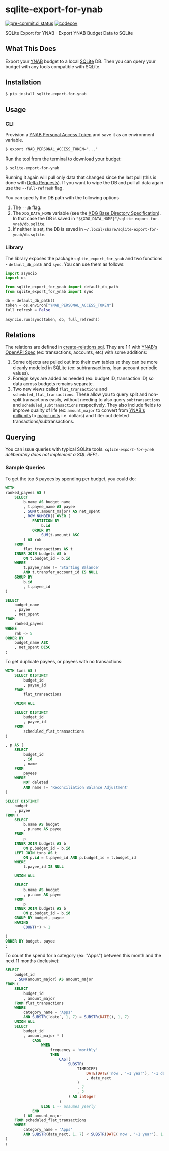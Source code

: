 # sqlite-export-for-ynab

[![pre-commit.ci status](https://results.pre-commit.ci/badge/github/mxr/sqlite-export-for-ynab/main.svg)](https://results.pre-commit.ci/latest/github/mxr/sqlite-export-for-ynab/main) [![codecov](https://codecov.io/github/mxr/sqlite-export-for-ynab/graph/badge.svg?token=NVCP6RDKSH)](https://codecov.io/github/mxr/sqlite-export-for-ynab)

SQLite Export for YNAB - Export YNAB Budget Data to SQLite

## What This Does

Export your [YNAB](https://ynab.com/) budget to a local [SQLite](https://www.sqlite.org/) DB. Then you can query your budget with any tools compatible with SQLite.

## Installation

```console
$ pip install sqlite-export-for-ynab
```

## Usage

### CLI

Provision a [YNAB Personal Access Token](https://api.ynab.com/#personal-access-tokens) and save it as an environment variable.

```console
$ export YNAB_PERSONAL_ACCESS_TOKEN="..."
```

Run the tool from the terminal to download your budget:

```console
$ sqlite-export-for-ynab
```

Running it again will pull only data that changed since the last pull (this is done with [Delta Requests](https://api.ynab.com/#deltas)). If you want to wipe the DB and pull all data again use the `--full-refresh` flag.

You can specify the DB path with the following options
1. The `--db` flag.
1. The `XDG_DATA_HOME` variable (see the [XDG Base Directory Specification](https://specifications.freedesktop.org/basedir-spec/latest/index.html)). In that case the DB is saved in `"${XDG_DATA_HOME}"/sqlite-export-for-ynab/db.sqlite`.
1. If neither is set, the DB is saved in `~/.local/share/sqlite-export-for-ynab/db.sqlite`.

### Library

The library exposes the package `sqlite_export_for_ynab` and two functions - `default_db_path` and `sync`. You can use them as follows:

```python
import asyncio
import os

from sqlite_export_for_ynab import default_db_path
from sqlite_export_for_ynab import sync

db = default_db_path()
token = os.environ["YNAB_PERSONAL_ACCESS_TOKEN"]
full_refresh = False

asyncio.run(sync(token, db, full_refresh))
```

## Relations

The relations are defined in [create-relations.sql](sqlite_export_for_ynab/ddl/create-relations.sql). They are 1:1 with [YNAB's OpenAPI Spec](https://api.ynab.com/papi/open_api_spec.yaml) (ex: transactions, accounts, etc) with some additions:

1. Some objects are pulled out into their own tables so they can be more cleanly modeled in SQLite (ex: subtransactions, loan account periodic values).
1. Foreign keys are added as needed (ex: budget ID, transaction ID) so data across budgets remains separate.
1. Two new views called `flat_transactions` and `scheduled_flat_transactions`. These allow you to query split and non-split transactions easily, without needing to also query `subtransactions` and `scheduled_subtransactions` respectively. They also include fields to improve quality of life (ex: `amount_major` to convert from [YNAB's milliunits](https://api.ynab.com/#formats) to [major units](https://en.wikipedia.org/wiki/ISO_4217) i.e. dollars) and filter out deleted transactions/subtransactions.

## Querying

You can issue queries with typical SQLite tools. *`sqlite-export-for-ynab` deliberately does not implement a SQL REPL.*

### Sample Queries

To get the top 5 payees by spending per budget, you could do:

```sql
WITH
ranked_payees AS (
    SELECT
        b.name AS budget_name
        , t.payee_name AS payee
        , SUM(t.amount_major) AS net_spent
        , ROW_NUMBER() OVER (
            PARTITION BY
                b.id
            ORDER BY
                SUM(t.amount) ASC
        ) AS rnk
    FROM
        flat_transactions AS t
    INNER JOIN budgets AS b
        ON t.budget_id = b.id
    WHERE
        t.payee_name != 'Starting Balance'
        AND t.transfer_account_id IS NULL
    GROUP BY
        b.id
        , t.payee_id
)

SELECT
    budget_name
    , payee
    , net_spent
FROM
    ranked_payees
WHERE
    rnk <= 5
ORDER BY
    budget_name ASC
    , net_spent DESC
;
```

To get duplicate payees, or payees with no transactions:

```sql
WITH txns AS (
    SELECT DISTINCT
        budget_id
        , payee_id
    FROM
        flat_transactions

    UNION ALL

    SELECT DISTINCT
        budget_id
        , payee_id
    FROM
        scheduled_flat_transactions
)

, p AS (
    SELECT
        budget_id
        , id
        , name
    FROM
        payees
    WHERE
        NOT deleted
        AND name != 'Reconciliation Balance Adjustment'
)

SELECT DISTINCT
    budget
    , payee
FROM (
    SELECT
        b.name AS budget
        , p.name AS payee
    FROM
        p
    INNER JOIN budgets AS b
        ON p.budget_id = b.id
    LEFT JOIN txns AS t
        ON p.id = t.payee_id AND p.budget_id = t.budget_id
    WHERE
        t.payee_id IS NULL

    UNION ALL

    SELECT
        b.name AS budget
        , p.name AS payee
    FROM
        p
    INNER JOIN budgets AS b
        ON p.budget_id = b.id
    GROUP BY budget, payee
    HAVING
        COUNT(*) > 1

)
ORDER BY budget, payee
;
```

To count the spend for a category (ex: "Apps") between this month and the next 11 months (inclusive):

```sql
SELECT
    budget_id
    , SUM(amount_major) AS amount_major
FROM (
    SELECT
        budget_id
        , amount_major
    FROM flat_transactions
    WHERE
        category_name = 'Apps'
        AND SUBSTR(`date`, 1, 7) = SUBSTR(DATE(), 1, 7)
    UNION ALL
    SELECT
        budget_id
        , amount_major * (
            CASE
                WHEN
                    frequency = 'monthly'
                    THEN
                        CAST(
                            SUBSTR(
                                TIMEDIFF(
                                    DATE(DATE('now', '+1 year'), '-1 day')
                                    , date_next
                                )
                                , 7
                                , 2
                            ) AS integer
                        )
                ELSE 1 -- assumes yearly
            END 
        ) AS amount_major
    FROM scheduled_flat_transactions
    WHERE
        category_name = 'Apps'
        AND SUBSTR(date_next, 1, 7) < SUBSTR(DATE('now', '+1 year'), 1, 7)
)
;
```
